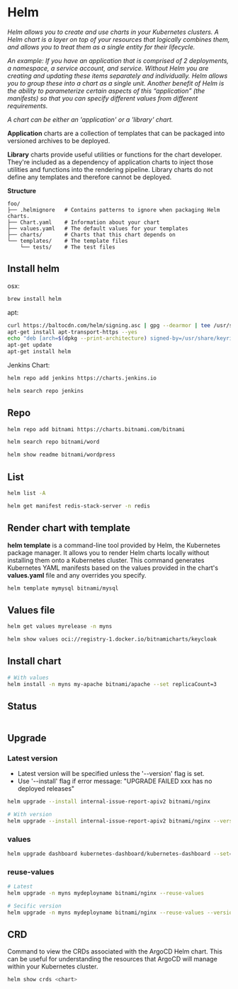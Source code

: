 # Helm
_Helm allows you to create and use charts in your Kubernetes clusters. A Helm chart is a layer on top of your resources that logically combines them, and allows you to treat them as a single entity for their lifecycle._

_An example: If you have an application that is comprised of 2 deployments, a namespace, a service account, and service. Without Helm you are creating and updating these items separately and individually. Helm allows you to group these into a chart as a single unit. Another benefit of Helm is the ability to parameterize certain aspects of this “application” (the manifests) so that you can specify different values from different requirements._

_A chart can be either an 'application' or a 'library' chart._

__Application__ charts are a collection of templates that can be packaged into versioned archives to be deployed.

__Library__ charts provide useful utilities or functions for the chart developer. They're included as a dependency of application charts to inject those utilities and functions into the rendering pipeline. Library charts do not define any templates and therefore cannot be deployed.

__Structure__
```
foo/
├── .helmignore   # Contains patterns to ignore when packaging Helm charts.
├── Chart.yaml    # Information about your chart
├── values.yaml   # The default values for your templates
├── charts/       # Charts that this chart depends on
└── templates/    # The template files
    └── tests/    # The test files
```

## Install helm
osx:
```sh
brew install helm
```

apt:
```sh
curl https://baltocdn.com/helm/signing.asc | gpg --dearmor | tee /usr/share/keyrings/helm.gpg > /dev/null
apt-get install apt-transport-https --yes
echo "deb [arch=$(dpkg --print-architecture) signed-by=/usr/share/keyrings/helm.gpg] https://baltocdn.com/helm/stable/debian/ all main" | tee /etc/apt/sources.list.d/helm-stable-debian.list
apt-get update
apt-get install helm
```

Jenkins Chart:
```sh
helm repo add jenkins https://charts.jenkins.io

helm search repo jenkins
```

## Repo
```sh
helm repo add bitnami https://charts.bitnami.com/bitnami

helm search repo bitnami/word

helm show readme bitnami/wordpress
```

## List 
```sh
helm list -A

helm get manifest redis-stack-server -n redis
```

## Render chart with template
__helm template__ is a command-line tool provided by Helm, the Kubernetes package manager. It allows you to render Helm charts locally without installing them onto a Kubernetes cluster. This command generates Kubernetes YAML manifests based on the values provided in the chart's __values.yaml__ file and any overrides you specify.
```sh
helm template mymysql bitnami/mysql
```

## Values file
```sh
helm get values myrelease -n myns

helm show values oci://registry-1.docker.io/bitnamicharts/keycloak
```

## Install chart
```sh
# With values
helm install -n myns my-apache bitnami/apache --set replicaCount=3
```

## Status
```sh

``` 
## Upgrade
### Latest version
* Latest version will be specified unless the '--version' flag is set.
* Use '--install' flag if error message: "UPGRADE FAILED xxx has no deployed releases"

```sh
helm upgrade --install internal-issue-report-apiv2 bitnami/nginx

# With version
helm upgrade --install internal-issue-report-apiv2 bitnami/nginx --version 18.1.10
```

### values
```sh
helm upgrade dashboard kubernetes-dashboard/kubernetes-dashboard --set="service.externalPort=8080,resources.limits.cpu=200m,metricsScraper.enabled=true"
```
### reuse-values
```sh
# Latest
helm upgrade -n myns mydeployname bitnami/nginx --reuse-values

# Secific version
helm upgrade -n myns mydeployname bitnami/nginx --reuse-values --version=18.1.0
```

## CRD
Command to view the CRDs associated with the ArgoCD Helm chart. This can be useful for understanding the resources that ArgoCD will manage within your Kubernetes cluster.
```sh
helm show crds <chart>
```

